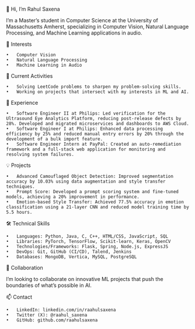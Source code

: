 👋 Hi, I’m Rahul Saxena

I’m a Master’s student in Computer Science at the University of Massachusetts Amherst, specializing in Computer Vision, Natural Language Processing, and Machine Learning applications in audio.

👀 Interests

	•	Computer Vision
	•	Natural Language Processing
	•	Machine Learning in Audio

🌱 Current Activities

	•	Solving LeetCode problems to sharpen my problem-solving skills.
	•	Working on projects that intersect with my interests in ML and AI.

💼 Experience

	•	Software Engineer II at Philips: Led verification for the Ultrasound Eye Analytics Platform, reducing post-release defects by 28%. Developed and migrated microservices and dashboards to AWS Cloud.
	•	Software Engineer I at Philips: Enhanced data processing efficiency by 25% and reduced manual entry errors by 20% through the development of a bulk import feature.
	•	Software Engineer Intern at PayPal: Created an auto-remediation framework and a full-stack web application for monitoring and resolving system failures.

💡 Projects

	•	Advanced Camouflaged Object Detection: Improved segmentation accuracy by 10.03% using data augmentation and style transfer techniques.
	•	Prompt Score: Developed a prompt scoring system and fine-tuned models, achieving a 20% improvement in performance.
	•	Emotion-based Style Transfer: Achieved 77.5% accuracy in emotion classification using a 21-layer CNN and reduced model training time by 5.5 hours.

🛠️ Technical Skills

	•	Languages: Python, Java, C, C++, HTML/CSS, JavaScript, SQL
	•	Libraries: PyTorch, TensorFlow, Scikit-learn, Keras, OpenCV
	•	Technologies/Frameworks: Flask, Spring, Node.js, ExpressJS
	•	DevOps: Git, GitHub (CI/CD), Talend, Jenkins
	•	Databases: MongoDB, Vertica, MySQL, PostgreSQL

💞️ Collaboration

I’m looking to collaborate on innovative ML projects that push the boundaries of what’s possible in AI.

📫 Contact

	•	LinkedIn: linkedin.com/in/raahulsaxena
	•	Twitter (X): @raahul_saxena
	•	GitHub: github.com/raahulsaxena


<!---
rahsaxena/rahsaxena is a ✨ special ✨ repository because its `README.md` (this file) appears on your GitHub profile.
You can click the Preview link to take a look at your changes.
--->
